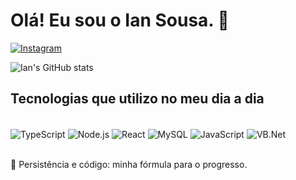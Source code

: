 # Olá! Eu sou o Ian Sousa. 👋

[![Instagram](https://img.shields.io/badge/Instagram-E4405F?style=for-the-badge&logo=instagram&logoColor=white)](https://www.instagram.com/iansousa_04/)

![Ian's GitHub stats](https://github-readme-stats.vercel.app/api?username=IanSousa04&show_icons=true&theme=dracula)

## Tecnologias que utilizo no meu dia a dia
<div style="display: inline_block"><br/>
  <img align="center" alt="TypeScript" src="https://img.shields.io/badge/TypeScript-3178C6?style=for-the-badge&logo=typescript&logoColor=white"/>
  <img align="center" alt="Node.js" src="https://img.shields.io/badge/Node.js-339933?style=for-the-badge&logo=node.js&logoColor=white"/>
  <img align="center" alt="React" src="https://img.shields.io/badge/React-61DAFB?style=for-the-badge&logo=react&logoColor=black"/>
  <img align="center" alt="MySQL" src="https://img.shields.io/badge/MySQL-005C84?style=for-the-badge&logo=mysql&logoColor=white"/>
  <img align="center" alt="JavaScript" src="https://img.shields.io/badge/JavaScript-F7DF1E?style=for-the-badge&logo=javascript&logoColor=black"/>
  <img align="center" alt="VB.Net" src="https://img.shields.io/badge/.NET-5C2D91?style=for-the-badge&logo=.net&logoColor=white"/>
</div><br/>

:rocket: Persistência e código: minha fórmula para o progresso.
